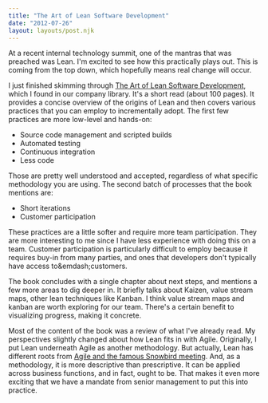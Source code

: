 ```yaml
---
title: "The Art of Lean Software Development"
date: "2012-07-26"
layout: layouts/post.njk
---
```


At a recent internal technology summit, one of the mantras that was preached was Lean. I'm excited to see how this practically plays out. This is coming from the top down, which hopefully means real change will occur.

I just finished skimming through [The Art of Lean Software Development](http://www.amazon.com/The-Art-Lean-Software-Development/dp/0596517319/ref=sr_1_1?ie=UTF8&qid=1343313212&sr=8-1&keywords=art+of+lean+software), which I found in our company library. It's a short read (about 100 pages). It provides a concise overview of the origins of Lean and then covers various practices that you can employ to incrementally adopt. The first few practices are more low-level and hands-on:

- Source code management and scripted builds
- Automated testing
- Continuous integration
- Less code

Those are pretty well understood and accepted, regardless of what specific methodology you are using. The second batch of processes that the book mentions are:

- Short iterations
- Customer participation

These practices are a little softer and require more team participation. They are more interesting to me since I have less experience with doing this on a team. Customer participation is particularly difficult to employ because it requires buy-in from many parties, and ones that developers don't typically have access to&emdash;customers.

The book concludes with a single chapter about next steps, and mentions a few more areas to dig deeper in. It briefly talks about Kaizen, value stream maps, other lean techniques like Kanban. I think value stream maps and kanban are worth exploring for our team. There's a certain benefit to visualizing progress, making it concrete.

Most of the content of the book was a review of what I've already read. My perspectives slightly changed about how Lean fits in with Agile. Originally, I put Lean underneath Agile as another methodology. But actually, Lean has different roots from [Agile and the famous Snowbird meeting](http://agilemanifesto.org/history.html). And, as a methodology, it is more descriptive than prescriptive. It can be applied across business functions, and in fact, ought to be. That makes it even more exciting that we have a mandate from senior management to put this into practice.
